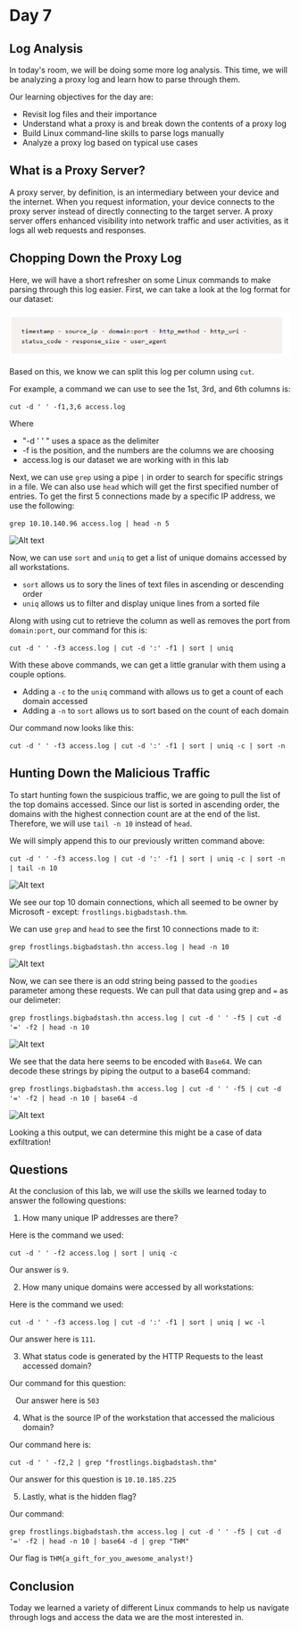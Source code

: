 # Day 7
## Log Analysis

In today's room, we will be doing some more log analysis. This time, we will be analyzing a proxy log and learn how to parse through them. 

Our learning objectives for the day are:

- Revisit log files and their importance
- Understand what a proxy is and break down the contents of a proxy log
- Build Linux command-line skills to parse logs manually
- Analyze a proxy log based on typical use cases

## What is a Proxy Server?

A proxy server, by definition, is an intermediary between your device and the internet. When you request information, your device connects to the proxy server instead of directly connecting to the target server. A proxy server offers enhanced visibility into network traffic and user activities, as it logs all web requests and responses. 

## Chopping Down the Proxy Log

Here, we will have a short refresher on some Linux commands to make parsing through this log easier. First, we can take a look at the log format for our dataset:

![Alt text](/Advent%20of%20Cyber%202023/Resources/logformat.png)

Based on this, we know we can split this log per column using ```cut```.

For example, a command we can use to see the 1st, 3rd, and 6th columns is:

```cut -d ' ' -f1,3,6 access.log```

Where

- "-d ' ' " uses a space as the delimiter
- -f is the position, and the numbers are the columns we are choosing
- access.log is our dataset we are working with in this lab

Next, we can use ```grep``` using a pipe ```|``` in order to search for specific strings in a file. We can also use ```head``` which will get the first specified number of entries. 
To get the first 5 connections made by a specific IP address, we use the following:

```grep 10.10.140.96 access.log | head -n 5```

![Alt text](/Advent%20of%20Cyber%202023/Resources/grepd7.png)

Now, we can use ```sort``` and ```uniq``` to get a list of unique domains accessed by all workstations.

- ```sort``` allows us to sory the lines of text files in ascending or descending order
- ```uniq``` allows us to filter and display unique lines from a sorted file

Along with using cut to retrieve the column as well as removes the port from ```domain:port```, our command for this is:

```cut -d ' ' -f3 access.log | cut -d ':' -f1 | sort | uniq```

With these above commands, we can get a little granular with them using a couple options.

- Adding a ```-c``` to the ```uniq``` command with allows us to get a count of each domain accessed
- Adding a ```-n``` to ```sort``` allows us to sort based on the count of each domain

Our command now looks like this:

```cut -d ' ' -f3 access.log | cut -d ':' -f1 | sort | uniq -c | sort -n```

## Hunting Down the Malicious Traffic

To start hunting fown the suspicious traffic, we are going to pull the list of the top domains accessed. Since our list is sorted in ascending order, the domains with the highest connection count are at the end of the list. Therefore, we will use ```tail -n 10``` instead of ```head```.

We will simply append this to our previously written command above:

```cut -d ' ' -f3 access.log | cut -d ':' -f1 | sort | uniq -c | sort -n | tail -n 10```

![Alt text](/Advent%20of%20Cyber%202023/Resources/suspicioustraffic.png)

We see our top 10 domain connections, which all seemed to be owner by Microsoft - except: ```frostlings.bigbadstash.thm```.

We can use ```grep``` and ```head``` to see the first 10 connections made to it:

```grep frostlings.bigbadstash.thn access.log | head -n 10```

![Alt text](/Advent%20of%20Cyber%202023/Resources/domainconnectionsd7.png)

Now, we can see there is an odd string being passed to the ```goodies``` parameter among these requests. We can pull that data using grep and ```=``` as our delimeter:

```grep frostlings.bigbadstash.thn access.log | cut -d ' ' -f5 | cut -d '=' -f2 | head -n 10```

![Alt text](/Advent%20of%20Cyber%202023/Resources/d7outputb64.png)

We see that the data here seems to be encoded with ```Base64```. We can decode these strings by piping the output to a base64 command:

```grep frostlings.bigbadstash.thm access.log | cut -d ' ' -f5 | cut -d '=' -f2 | head -n 10 | base64 -d```

![Alt text](/Advent%20of%20Cyber%202023/Resources/dataexfild7.png)

Looking a this output, we can determine this might be a case of data exfiltration!

## Questions

At the conclusion of this lab, we will use the skills we learned today to answer the following questions:

1.  How many unique IP addresses are there?

Here is the command we used: 

 ```cut -d ' ' -f2 access.log | sort | uniq -c```

 Our answer is ```9```.


 2. How many unique domains were accessed by all workstations:

 Here is the command we used:

 ```cut -d ' ' -f3 access.log | cut -d ':' -f1 | sort | uniq | wc -l```

Our answer here is ```111```.

3. What status code is generated by the HTTP Requests to the least accessed domain?

Our command for this question:

``` ```
Our answer here is ```503```

4. What is the source IP of the workstation that accessed the malicious domain?

Our command here is: 

```cut -d ' ' -f2,2 | grep "frostlings.bigbadstash.thm"```

Our answer for this question is ```10.10.185.225```

5. Lastly, what is the hidden flag?

Our command: 

```grep frostlings.bigbadstash.thm access.log | cut -d ' ' -f5 | cut -d '=' -f2 | head -n 10 | base64 -d | grep "THM"```

Our flag is ```THM{a_gift_for_you_awesome_analyst!}```

## Conclusion

Today we learned a variety of different Linux commands to help us navigate through logs and access the data we are the most interested in.